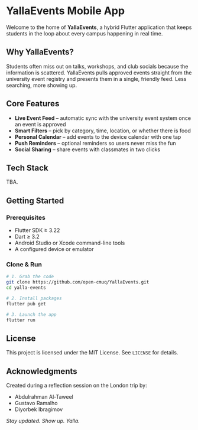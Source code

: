 # YallaEvents Mobile App

Welcome to the home of **YallaEvents**, a hybrid Flutter application that keeps students in the loop about every campus happening in real time.

## Why YallaEvents?
Students often miss out on talks, workshops, and club socials because the information is scattered. YallaEvents pulls approved events straight from the university event registry and presents them in a single, friendly feed. Less searching, more showing up.

## Core Features
- **Live Event Feed** – automatic sync with the university event system once an event is approved
- **Smart Filters** – pick by category, time, location, or whether there is food
- **Personal Calendar** – add events to the device calendar with one tap
- **Push Reminders** – optional reminders so users never miss the fun
- **Social Sharing** – share events with classmates in two clicks

## Tech Stack
TBA.

## Getting Started

### Prerequisites
- Flutter SDK ≥ 3.22
- Dart ≥ 3.2
- Android Studio or Xcode command-line tools
- A configured device or emulator

### Clone & Run
```bash
# 1. Grab the code
git clone https://github.com/open-cmuq/YallaEvents.git
cd yalla-events

# 2. Install packages
flutter pub get

# 3. Launch the app
flutter run
```

## License
This project is licensed under the MIT License. See `LICENSE` for details.

## Acknowledgments
Created during a reflection session on the London trip by:
- Abdulrahman Al-Taweel
- Gustavo Ramalho
- Diyorbek Ibragimov

_Stay updated. Show up. Yalla._
